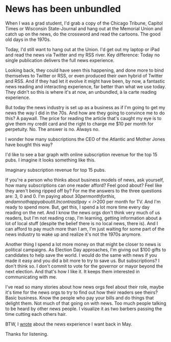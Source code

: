 # News has been unbundled
When I was a grad student, I'd grab a copy of the Chicago Tribune, Capitol Times or Wisconsin State-Journal and hang out at the Memorial Union and catch up on the news, do the crossword and read the cartoons. The good old days in the 1970s. 

Today, I'd still want to hang out at the Union. I'd get out my laptop or iPad and read the news via Twitter and my RSS river. Key difference: Today  no single publication delivers the full news experience. 

Looking back, they could have seen this happening, and done more to bind themselves to Twitter or RSS, or even produced their own hybrid of Twitter and RSS. And if they had let it evolve it might have been, by now, a fantastic news reading and interacting experience, far better than what we use today. They didn't so this is where it's at now, an unbundled, à la carte reading experience. 

But today the news industry is set up as a business as if I'm going to get my news the way I did in the 70s. And how are they going to convince me to do this? A paywall. The price for reading the article that's caught my eye is to give them my credit card and the right to charge me $10 per month for perpetuity. No. The answer is no. Always no. 

I wonder how many subscriptions the CEO of the Atlantic and Mother Jones have bought this way? 

I'd like to see a bar graph with online subscription revenue for the top 15 pubs. I imagine it looks something like this. 

Imaginary subscription revenue for top 15 pubs. 

If you're a person who thinks about business models of news, ask yourself, how many subscriptions can one reader afford? Feel good about? Feel like they aren't being ripped off by? For me the answers to the three questions are: 3, 0 and 0. I'm paying about $30 per month for this, and am not happy about it. In contrast I pay <i>$200</i> per month for TV. And I'm ready to spend more. But, get this, I spend a lot more time every day reading on the net. And I know the news orgs don't think very much of us readers, but I'm not reading crap, I'm learning, getting information about a lot of local stuff (despite the belief there is no local news, there is). And I can afford to pay much more than I am, I'm just waiting for some part of the news industry to wake up and realize it's not the 1970s anymore. 

Another thing I spend a lot more money on that might be closer to news is political campaigns. As Election Day approaches, I'm giving out $100 gifts to candidates to help save the world. I would do the same with news if you made it easy and you did a bit more to try to save us. But subscriptions? I don't think so. I don't commit to vote for the governor or mayor beyond the next election. And that's how I like it. It keeps them interested in communicating with me. 

I've read so many stories about how news orgs feel about their role, maybe it's time for the news orgs to try to find out how their readers see theirs? Basic business. Know the people who pay your bills and do things that delight them. Not much of that going on with news. Too much people talking to be heard by other news people. I visualize it as two barbers passing the time cutting each others hair. 

BTW, I <a href="http://scripting.com/2020/05/29.html#a135626">wrote</a> about the news experience I want back in May.  

Thanks for listening. 


